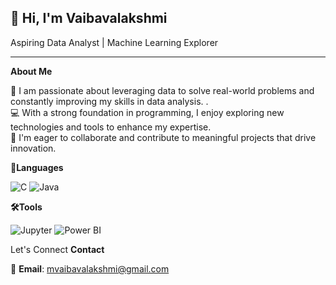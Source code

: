 ## 👋 Hi, I'm **Vaibavalakshmi**

Aspiring Data Analyst | Machine Learning Explorer
________________________________________________________
**About Me**

🚀 I am passionate about leveraging data to solve real-world problems and constantly improving my skills in data analysis. <!--and UI/UX design-->.  
💻 With a strong foundation in programming, I enjoy exploring new technologies and tools to enhance my expertise.  
🤝 I'm eager to collaborate and contribute to meaningful projects that drive innovation.

**💬Languages**

![C](https://img.shields.io/badge/C-A8B9CC?style=for-the-badge&logo=c&logoColor=white)
![Java](https://img.shields.io/badge/Java-007396?style=for-the-badge&logo=java&logoColor=white)

**🛠️Tools**

![Jupyter](https://img.shields.io/badge/Jupyter-FFD43B?style=for-the-badge&logo=jupyter&logoColor=white)
![Power BI](https://img.shields.io/badge/Power%20BI-FFB11B?style=for-the-badge&logo=powerbi&logoColor=black)

<!-- ![Vaibavalakshmi's GitHub stats](https://github-readme-stats.vercel.app/api?username=Vaibavalakshmi&show_icons=true&theme=radical) -->
Let's Connect
**Contact**

📧 **Email**: [mvaibavalakshmi@gmail.com](mailto:mvaibavalakshmi@gmail.com)
